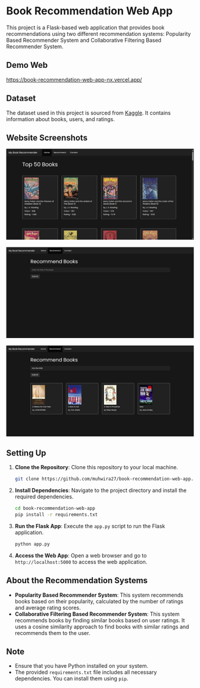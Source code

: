 # Book Recommendation Web App
This project is a Flask-based web application that provides book recommendations using two different recommendation systems: Popularity Based Recommender System and Collaborative Filtering Based Recommender System.

## Demo Web
https://book-recommendation-web-app-nx.vercel.app/ 

## Dataset
The dataset used in this project is sourced from [Kaggle](https://www.kaggle.com/datasets/arashnic/book-recommendation-dataset). It contains information about books, users, and ratings.

## Website Screenshots
![image](./screenshots/home.png) <br> <br>
![image](./screenshots/recommend_books.png) <br> <br>
![image](./screenshots/recommend_books2.png) <br>

## Setting Up

1. **Clone the Repository**: Clone this repository to your local machine.

    ```bash
    git clone https://github.com/muhwira27/book-recommendation-web-app.git
    ```

2. **Install Dependencies**: Navigate to the project directory and install the required dependencies.

    ```bash
    cd book-recommendation-web-app
    pip install -r requirements.txt
    ```

3. **Run the Flask App**: Execute the `app.py` script to run the Flask application.

    ```bash
    python app.py
    ```

4. **Access the Web App**: Open a web browser and go to `http://localhost:5000` to access the web application.

## About the Recommendation Systems

- **Popularity Based Recommender System**: This system recommends books based on their popularity, calculated by the number of ratings and average rating scores.
- **Collaborative Filtering Based Recommender System**: This system recommends books by finding similar books based on user ratings. It uses a cosine similarity approach to find books with similar ratings and recommends them to the user.

## Note

- Ensure that you have Python installed on your system.
- The provided `requirements.txt` file includes all necessary dependencies. You can install them using `pip`.
